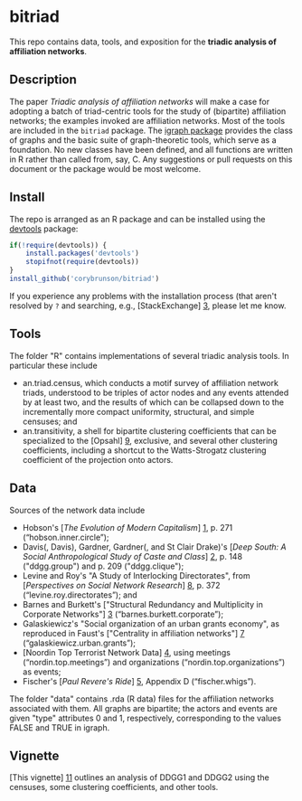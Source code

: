 bitriad
=======

This repo contains data, tools, and exposition for the **triadic analysis of affiliation networks**.

## Description

The paper *Triadic analysis of affiliation networks* will make a case for adopting a batch of triad-centric tools for the study of (bipartite) affiliation networks; the examples invoked are affiliation networks. Most of the tools are included in the `bitriad` package. The [igraph package](http://igraph.org/r/) provides the class of graphs and the basic suite of graph-theoretic tools, which serve as a foundation. No new classes have been defined, and all functions are written in R rather than called from, say, C. Any suggestions or pull requests on this document or the package would be most welcome.

## Install

The repo is arranged as an R package and can be installed using the [devtools](http://cran.r-project.org/web/packages/devtools/index.html) package:

```r
if(!require(devtools)) {
    install.packages('devtools')
    stopifnot(require(devtools))
}
install_github('corybrunson/bitriad')
```

If you experience any problems with the installation process (that aren't resolved by `?` and searching, e.g., [StackExchange] [3], please let me know.

[3]: http://stackexchange.com/

## Tools

The folder "R" contains implementations of several triadic analysis tools. In particular these include
* an.triad.census, which conducts a motif survey of affiliation network triads, understood to be triples of actor nodes and any events attended by at least two, and the results of which can be collapsed down to the incrementally more compact uniformity, structural, and simple censuses; and
* an.transitivity, a shell for bipartite clustering coefficients that can be specialized to the [Opsahl] [9], exclusive, and several other clustering coefficients, including a shortcut to the Watts-Strogatz clustering coefficient of the projection onto actors.

[9]: http://toreopsahl.com/2011/12/21/article-triadic-closure-in-two-mode-networks-redefining-the-global-and-local-clustering-coefficients/
[10]: http://www.nature.com/nature/journal/v393/n6684/abs/393440a0.html

## Data

Sources of the network data include
* Hobson's [*The Evolution of Modern Capitalism*] [1], p. 271 (“hobson.inner.circle”);
* Davis(, Davis), Gardner, Gardner(, and St Clair Drake)'s [*Deep South: A Social Anthropological Study of Caste and Class*] [2], p. 148 ("ddgg.group") and p. 209 ("ddgg.clique");
* Levine and Roy's "A Study of Interlocking Directorates", from [*Perspectives on Social Network Research*] [8], p. 372 (“levine.roy.directorates”); and
* Barnes and Burkett's ["Structural Redundancy and Multiplicity in Corporate Networks"] [3] (“barnes.burkett.corporate”);
* Galaskiewicz's "Social organization of an urban grants economy", as reproduced in Faust's ["Centrality in affiliation networks"] [7] (“galaskiewicz.urban.grants”);
* [Noordin Top Terrorist Network Data] [4], using meetings (“nordin.top.meetings”) and organizations (“nordin.top.organizations”) as events;
* Fischer's [*Paul Revere's Ride*] [5], Appendix D (“fischer.whigs”).

[1]: https://archive.org/details/evolutionofmoder00hobsuoft
[2]: http://www.amazon.com/Deep-South-Anthropological-Southern-Classics/dp/1570038155
[3]: http://www.insna.org/PDF/Connections/v30/2010_I-2_P-1-1.pdf
[4]: http://www.thearda.com/Archive/Files/Descriptions/TERRNET.asp
[5]: http://books.google.com/books/about/Paul_Revere_s_Ride.html?id=ZAvQfZFbLp4C
[7]: http://www.socsci.uci.edu/~kfaust/faust/research/articles/faust_centrality_sn_1997.pdf
[8]: http://www.sciencedirect.com/science/book/9780123525505
[12]: http://books.google.com/books?id=59mvAwAAQBAJ

The folder "data" contains .rda (R data) files for the affiliation networks associated with them. All graphs are bipartite; the actors and events are given "type" attributes 0 and 1, respectively, corresponding to the values FALSE and TRUE in igraph.

## Vignette

[This vignette] [11] outlines an analysis of DDGG1 and DDGG2 using the censuses, some clustering coefficients, and other tools.

[11]: https://github.com/corybrunson/bitriad/blob/master/vignettes/southern_women.md